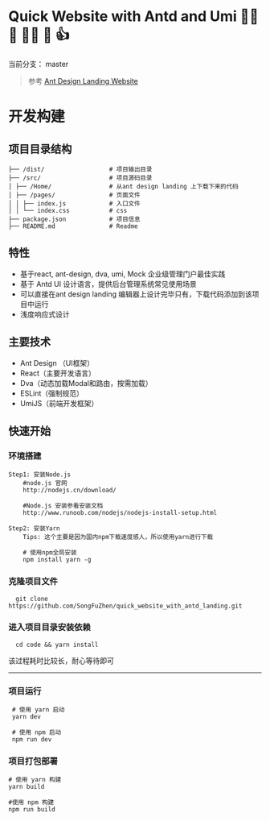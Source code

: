 # Quick Website with Antd and Umi  :rocket::rocket::rocket:  :man_pilot: :100: :+1:

当前分支： master

> 参考 [Ant Design Landing Website](https://landing.ant.design/index-cn)

# 开发构建

## 项目目录结构

```
├── /dist/                  # 项目输出目录
├── /src/                   # 项目源码目录
│ ├── /Home/                # 从ant design landing 上下载下来的代码
│ ├── /pages/               # 页面文件
│ │ ├── index.js            # 入口文件
│ │ └── index.css           # css
├── package.json            # 项目信息
├── README.md               # Readme
```

## 特性

- 基于react, ant-design, dva, umi, Mock 企业级管理门户最佳实践
- 基于 Antd UI 设计语言，提供后台管理系统常见使用场景
- 可以直接在ant design landing 编辑器上设计完毕只有，下载代码添加到该项目中运行
- 浅度响应式设计

## 主要技术

- Ant Design （UI框架）
- React（主要开发语言）
- Dva（动态加载Modal和路由，按需加载）
- ESLint（强制规范）
- UmiJS（前端开发框架）

## 快速开始

### 环境搭建

```
Step1: 安装Node.js
    #node.js 官网
    http://nodejs.cn/download/

    #Node.js 安装参看安装文档
    http://www.runoob.com/nodejs/nodejs-install-setup.html

Step2: 安装Yarn
    Tips: 这个主要是因为国内npm下载速度感人，所以使用yarn进行下载

    # 使用npm全局安装
    npm install yarn -g
```

### 克隆项目文件

```shell
  git clone https://github.com/SongFuZhen/quick_website_with_antd_landing.git
```

### 进入项目目录安装依赖

```shell
  cd code && yarn install 
```

该过程耗时比较长，耐心等待即可

---

### 项目运行

```shell
 # 使用 yarn 启动
 yarn dev 

 # 使用 npm 启动
 npm run dev
```

### 项目打包部署

```shell
# 使用 yarn 构建
yarn build

#使用 npm 构建
npm run build
```
